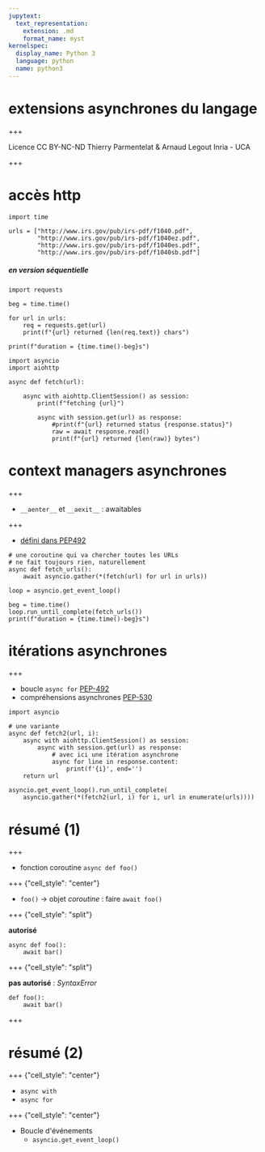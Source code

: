 ```yaml
---
jupytext:
  text_representation:
    extension: .md
    format_name: myst
kernelspec:
  display_name: Python 3
  language: python
  name: python3
---
```


# extensions asynchrones du langage

+++

<div class="licence">
<span>Licence CC BY-NC-ND</span>
<span>Thierry Parmentelat &amp; Arnaud Legout</span>
<span>Inria - UCA</span>
</div>

+++

# accès http

```{code-cell}
import time

urls = ["http://www.irs.gov/pub/irs-pdf/f1040.pdf",
        "http://www.irs.gov/pub/irs-pdf/f1040ez.pdf",
        "http://www.irs.gov/pub/irs-pdf/f1040es.pdf",
        "http://www.irs.gov/pub/irs-pdf/f1040sb.pdf"]
```

##### en version séquentielle

```{code-cell}
import requests

beg = time.time()

for url in urls:
    req = requests.get(url)
    print(f"{url} returned {len(req.text)} chars")
    
print(f"duration = {time.time()-beg}s")
```

```{code-cell}
import asyncio
import aiohttp
```

```{code-cell}
async def fetch(url):
    
    async with aiohttp.ClientSession() as session:
        print(f"fetching {url}")
        
        async with session.get(url) as response:
            #print(f"{url} returned status {response.status}")
            raw = await response.read()
            print(f"{url} returned {len(raw)} bytes")
```

# context managers asynchrones

+++

* `__aenter__` et `__aexit__` : awaitables

+++

* [défini dans PEP492](https://www.python.org/dev/peps/pep-0492/#asynchronous-context-managers-and-async-with)

```{code-cell}
# une coroutine qui va chercher toutes les URLs
# ne fait toujours rien, naturellement
async def fetch_urls():
    await asyncio.gather(*(fetch(url) for url in urls))
```

```{code-cell}
loop = asyncio.get_event_loop()

beg = time.time()
loop.run_until_complete(fetch_urls())
print(f"duration = {time.time()-beg}s")
```

# itérations asynchrones

+++

* boucle `async for` [PEP-492](https://www.python.org/dev/peps/pep-0492/#asynchronous-iterators-and-async-for)
* compréhensions asynchrones [PEP-530](https://www.python.org/dev/peps/pep-0530/)

```{code-cell}
import asyncio

# une variante
async def fetch2(url, i):
    async with aiohttp.ClientSession() as session:
        async with session.get(url) as response:
            # avec ici une itération asynchrone
            async for line in response.content: 
                print(f'{i}', end='')
    return url
```

```{code-cell}
asyncio.get_event_loop().run_until_complete(
    asyncio.gather(*(fetch2(url, i) for i, url in enumerate(urls))))
```

# résumé (1)

+++

* fonction coroutine `async def foo()`

+++ {"cell_style": "center"}

* `foo()` → objet *coroutine* :  faire `await foo()`

+++ {"cell_style": "split"}

**autorisé**

````
async def foo():
    await bar()
````

+++ {"cell_style": "split"}

**pas autorisé** : *SyntaxError*

````
def foo():
    await bar()
````

+++

# résumé (2)

+++ {"cell_style": "center"}

* `async with`
* `async for`

+++ {"cell_style": "center"}

* Boucle d'événements 
  * `asyncio.get_event_loop()`
